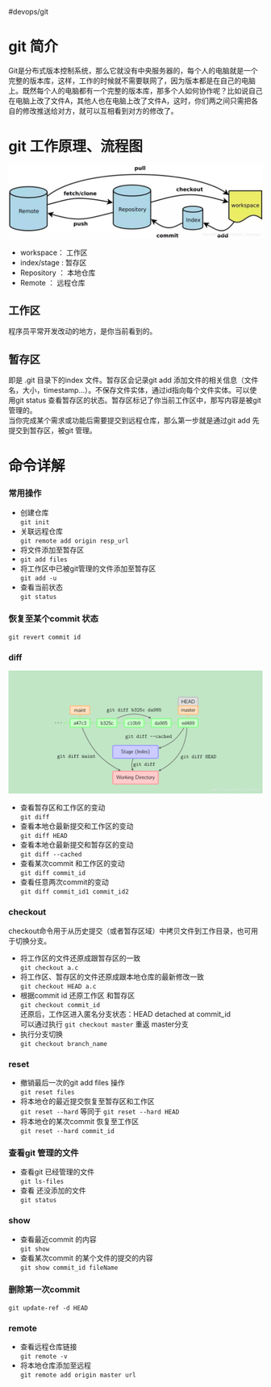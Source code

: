 #devops/git

# git 简介

Git是分布式版本控制系统，那么它就没有中央服务器的，每个人的电脑就是一个完整的版本库，这样，工作的时候就不需要联网了，因为版本都是在自己的电脑上。既然每个人的电脑都有一个完整的版本库，那多个人如何协作呢？比如说自己在电脑上改了文件A，其他人也在电脑上改了文件A，这时，你们两之间只需把各自的修改推送给对方，就可以互相看到对方的修改了。

# git 工作原理、流程图

![](assets/1.git%20概述/image-20221127214224933.png)

-   workspace： 工作区
-   index/stage : 暂存区
-   Repository ： 本地仓库
-   Remote ： 远程仓库

## 工作区

程序员平常开发改动的地方，是你当前看到的。

## 暂存区

即是 .git 目录下的index 文件。暂存区会记录git add 添加文件的相关信息（文件名，大小，timestamp…）。不保存文件实体，通过id指向每个文件实体。可以使用git status 查看暂存区的状态。暂存区标记了你当前工作区中，那写内容是被git 管理的。  
当你完成某个需求或功能后需要提交到远程仓库，那么第一步就是通过git add 先提交到暂存区，被git 管理。

# 命令详解

### 常用操作

-   创建仓库  
    `git init`
-   关联远程仓库  
    `git remote add origin resp_url`
-   将文件添加至暂存区
-   `git add files`
-   将工作区中已被git管理的文件添加至暂存区  
    `git add -u`
-   查看当前状态  
    `git status`

### 恢复至某个commit 状态

`git revert commit id`

### diff

![](assets/1.git%20概述/image-20221127214232901.png)

-   查看暂存区和工作区的变动  
    `git diff`
-   查看本地仓最新提交和工作区的变动  
    `git diff HEAD`
-   查看本地仓最新提交和暂存区的变动  
    `git diff --cached`
-   查看某次commit 和工作区的变动  
    `git diff commit_id`
-   查看任意两次commit的变动  
    `git diff commit_id1 commit_id2`

### checkout

checkout命令用于从历史提交（或者暂存区域）中拷贝文件到工作目录，也可用于切换分支。

-   将工作区的文件还原成跟暂存区的一致  
    `git checkout a.c`
-   将工作区、暂存区的文件还原成跟本地仓库的最新修改一致  
    `git checkout HEAD a.c`
-   根据commit id 还原工作区 和暂存区  
    `git checkout commit_id`  
    还原后，工作区进入匿名分支状态：HEAD detached at commit_id  
    可以通过执行 `git checkout master` 重返 master分支
-   执行分支切换  
    `git checkout branch_name`

### reset

-   撤销最后一次的git add files 操作  
    `git reset files`
-   将本地仓的最近提交恢复至暂存区和工作区  
    `git reset --hard` 等同于 `git reset --hard HEAD`
-   将本地仓的某次commit 恢复至工作区  
    `git reset --hard commit_id`

### 查看git 管理的文件

-   查看git 已经管理的文件  
    `git ls-files`
-   查看 还没添加的文件  
    `git status`

### show

-   查看最近commit 的内容  
    `git show`
-   查看某次commit 的某个文件的提交的内容  
    `git show commit_id fileName`

### 删除第一次commit

`git update-ref -d HEAD`

### remote

-   查看远程仓库链接  
    `git remote -v`
-   将本地仓库添加至远程  
    `git remote add origin master url`